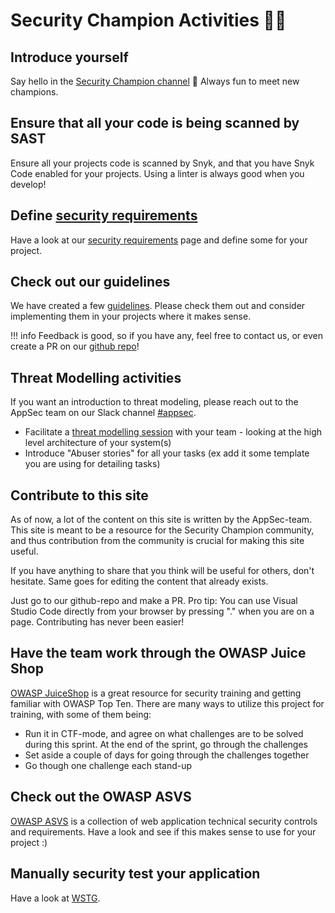 
# Security Champion Activities 🦸‍♀️

## Introduce yourself

Say hello in the [Security Champion channel](https://equinor.slack.com/archives/C036HGPBJ04) 👋 Always fun to meet new champions.

## Ensure that all your code is being scanned by SAST

Ensure all your projects code is scanned by Snyk, and that you have Snyk Code enabled for your projects. Using a linter is always good when you develop!

## Define [security requirements](../resources/security_requirements.md)

Have a look at our [security requirements](../resources/security_requirements.md) page and define some for your project.

## Check out our guidelines

We have created a few [guidelines](../guidelines/index.md). Please check them out and consider implementing them in your projects where it makes sense.

!!! info
    Feedback is good, so if you have any, feel free to contact us, or even create a PR on our [github repo](https://github.com/equinor/appsec/)!

## Threat Modelling activities

If you want an introduction to threat modeling, please reach out to the AppSec team on our Slack channel [#appsec](https://equinor.slack.com/archives/CMM6FSW5V).

- Facilitate a [threat modelling session](../threat-modeling/resources/threat_modelling.md) with your team - looking at the high level architecture of your system(s)
- Introduce "Abuser stories" for all your tasks (ex add it some template you are using for detailing tasks)

## Contribute to this site

As of now, a lot of the content on this site is written by the AppSec-team. This site is meant to be a resource for the Security Champion community, and thus contribution from the community is crucial for making this site useful.

If you have anything to share that you think will be useful for others, don't hesitate. Same goes for editing the content that already exists.

Just go to our github-repo and make a PR. Pro tip: You can use Visual Studio Code directly from your browser by pressing "." when you are on a page. Contributing has never been easier!

## Have the team work through the OWASP Juice Shop

[OWASP JuiceShop](https://github.com/juice-shop/juice-shop) is a great resource for security training and getting familiar with OWASP Top Ten. There are many ways to utilize this project for training, with some of them being:

- Run it in CTF-mode, and agree on what challenges are to be solved during this sprint. At the end of the sprint, go through the challenges
- Set aside a couple of days for going through the challenges together
- Go though one challenge each stand-up

## Check out the OWASP ASVS

[OWASP ASVS](https://owasp.org/www-project-application-security-verification-standard/) is a collection of web application technical security controls and requirements. Have a look and see if this makes sense to use for your project :)

## Manually security test your application

Have a look at [WSTG](https://owasp.org/www-project-web-security-testing-guide/).
